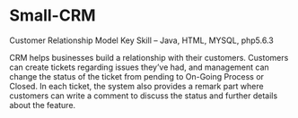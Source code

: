 # Small-CRM
Customer Relationship Model  Key Skill – Java, HTML, MYSQL, php5.6.3

CRM helps businesses build a relationship with their customers. Customers can create tickets regarding issues they’ve had, and management can change the status of the ticket from pending to On-Going Process or Closed. In each ticket, the system also provides a remark part where customers can write a comment to discuss the status and further details about the feature.
